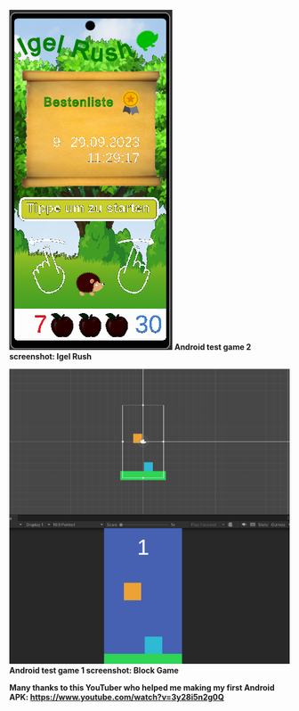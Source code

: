 ![Screenshot](Igel_Rush_1.png)
<b>Android test game 2 screenshot: Igel Rush

![Screenshot](Block_Game_01.png)
<b>Android test game 1 screenshot: Block Game

Many thanks to this YouTuber who helped me making my first Android APK:
https://www.youtube.com/watch?v=3y28i5n2g0Q
